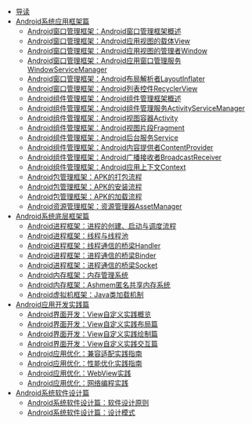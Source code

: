 * [导读](/doc/导读.md)
* [Android系统应用框架篇]()
  * [Android窗口管理框架：Android窗口管理框架概述](/doc/Android系统应用框架篇/Android窗口管理框架/01Android窗口管理框架：Android窗口管理框架概述.md)
  * [Android窗口管理框架：Android应用视图的载体View](/doc/Android系统应用框架篇/Android窗口管理框架/02Android窗口管理框架：Android应用视图的载体View.md)
  * [Android窗口管理框架：Android应用视图的管理者Window](/doc/Android系统应用框架篇/Android窗口管理框架/03Android窗口管理框架：Android应用视图的管理者Window.md)
  * [Android窗口管理框架：Android应用窗口管理服务WindowServiceManager](/doc/Android系统应用框架篇/Android窗口管理框架/04Android窗口管理框架：Android应用窗口管理服务WindowServiceManager.md)
  * [Android窗口管理框架：Android布局解析者LayoutInflater](/doc/Android系统应用框架篇/Android窗口管理框架/05Android窗口管理框架：Android布局解析者LayoutInflater.md)
  * [Android窗口管理框架：Android列表控件RecyclerView](/doc/Android系统应用框架篇/Android窗口管理框架/06Android窗口管理框架：Android列表控件RecyclerView.md)
  * [Android组件管理框架：Android组件管理框架概述](/doc/Android系统应用框架篇/Android组件管理框架/01Android组件管理框架：Android组件管理框架概述.md)
  * [Android组件管理框架：Android组件管理服务ActivityServiceManager](/doc/Android系统应用框架篇/Android组件管理框架/02Android组件管理框架：Android组件管理服务ActivityServiceManager.md)
  * [Android组件管理框架：Android视图容器Activity](/doc/Android系统应用框架篇/Android组件管理框架/03Android组件管理框架：Android视图容器Activity.md)
  * [Android组件管理框架：Android视图片段Fragment](/doc/Android系统应用框架篇/Android组件管理框架/04Android组件管理框架：Android视图片段Fragment.md)
  * [Android组件管理框架：Android后台服务Service](/doc/Android系统应用框架篇/Android组件管理框架/05Android组件管理框架：Android后台服务Service.md)
  * [Android组件管理框架：Android内容提供者ContentProvider](/doc/Android系统应用框架篇/Android组件管理框架/06Android组件管理框架：Android内容提供者ContentProvider.md)
  * [Android组件管理框架：Android广播接收者BroadcastReceiver](/doc/Android系统应用框架篇/Android组件管理框架/07Android组件管理框架：Android广播接收者BroadcastReceiver.md)
  * [Android组件管理框架：Android应用上下文Context](/doc/Android系统应用框架篇/Android组件管理框架/08Android组件管理框架：Android应用上下文Context.md)
  * [Android包管理框架：APK的打包流程](/doc/Android系统应用框架篇/Android包管理框架/01Android包管理框架：APK的打包流程r.md)
  * [Android包管理框架：APK的安装流程](/doc/Android系统应用框架篇/Android包管理框架/02Android包管理框架：APK的安装流程.md)
  * [Android包管理框架：APK的加载流程](/doc/Android系统应用框架篇/Android包管理框架/03Android包管理框架：APK的加载流程.md)
  - [Android资源管理框架：资源管理器AssetManager](/doc/Android系统应用框架篇/Android资源管理管理框架/01Android资源管理框架：资源管理器AssetManager.md)
* [Android系统底层框架篇]()
  * [Android进程框架：进程的创建、启动与调度流程](/doc/Android系统底层框架篇/Android进程框架/01Android进程框架：进程的创建、启动与调度流程.md)
  * [Android进程框架：线程与线程池](/doc/Android系统底层框架篇/Android进程框架/02Android进程框架：线程与线程池.md)
  * [Android进程框架：线程通信的桥梁Handler](/doc/Android系统底层框架篇/Android进程框架/03Android进程框架：线程通信的桥梁Handler.md)
  * [Android进程框架：进程通信的桥梁Binder](/doc/Android系统底层框架篇/Android进程框架/04Android进程框架：进程通信的桥梁Binder.md)
  * [Android进程框架：进程通信的桥梁Socket](/doc/Android系统底层框架篇/Android进程框架/05Android进程框架：进程通信的桥梁Socket.md)
  * [Android内存框架：内存管理系统](/doc/Android系统底层框架篇/Android内存框架/01Android内存框架：内存管理系统.md)
  * [Android内存框架：Ashmem匿名共享内存系统](/doc/Android系统底层框架篇/Android内存框架/02Android内存框架：Ashmem匿名共享内存系统.md)
  * [Android虚拟机框架：Java类加载机制](/doc/Android系统底层框架篇/Android虚拟机框架/01Android虚拟机框架：Java类加载机制.md)
* [Android应用开发实践篇]()
  * [Android界面开发：View自定义实践概览](/doc/Android应用开发实践篇/Android界面开发/01Android界面开发：View自定义实践概览.md)
  * [Android界面开发：View自定义实践布局篇](/doc/Android应用开发实践篇/Android界面开发/02Android界面开发：View自定义实践布局篇.md)
  * [Android界面开发：View自定义实践绘制篇](/doc/Android应用开发实践篇/Android界面开发/03Android界面开发：View自定义实践绘制篇.md)
  * [Android界面开发：View自定义实践交互篇](/doc/Android应用开发实践篇/Android界面开发/04Android界面开发：View自定义实践交互篇.md)
  * [Android应用优化：兼容适配实践指南](/doc/Android应用开发实践篇/Android应用优化/01Android应用优化：兼容适配实践指南.md)
  * [Android应用优化：性能优化实践指南](/doc/Android应用开发实践篇/Android应用优化/02Android应用优化：性能优化实践指南.md)
  * [Android应用优化：WebView实践](/doc/Android应用开发实践篇/其他/01Android混合编程：WebView实践.md)
  * [Android应用优化：网络编程实践](/doc/Android应用开发实践篇/其他/02Android网络编程：网络编程实践.md)
* [Android系统软件设计篇]()
  * [Android系统软件设计篇：软件设计原则](/doc/Android系统软件设计篇/01Android系统软件设计篇：软件设计原则.md)
  * [Android系统软件设计篇：设计模式](/doc/Android系统软件设计篇/02Android系统软件设计篇：设计模式.md)
